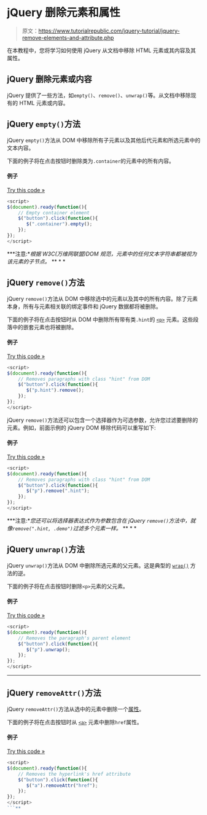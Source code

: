 # jQuery 删除元素和属性

> 原文：<https://www.tutorialrepublic.com/jquery-tutorial/jquery-remove-elements-and-attribute.php>

在本教程中，您将学习如何使用 jQuery 从文档中移除 HTML 元素或其内容及其属性。

## jQuery 删除元素或内容

jQuery 提供了一些方法，如`empty()`、`remove()`、`unwrap()`等。从文档中移除现有的 HTML 元素或内容。

## jQuery `empty()`方法

jQuery `empty()`方法从 DOM 中移除所有子元素以及其他后代元素和所选元素中的文本内容。

下面的例子将在点击按钮时删除类为`.container`的元素中的所有内容。

#### 例子

[Try this code »](../codelab.php?topic=jquery&file=remove-the-contents-of-an-element "Try this code using online Editor")

```js
<script>
$(document).ready(function(){
    // Empty container element
    $("button").click(function(){
       $(".container").empty();
    });
});
</script>
```

 ***注意:**根据 W3C(万维网联盟)DOM 规范，元素中的任何文本字符串都被视为该元素的子节点。*  ** * *

## jQuery `remove()`方法

jQuery `remove()`方法从 DOM 中移除选中的元素以及其中的所有内容。除了元素本身，所有与元素相关联的绑定事件和 jQuery 数据都将被删除。

下面的例子将在点击按钮时从 DOM 中删除所有带有类`.hint`的 [`<p>`](../html-reference/html-p-tag.php) 元素。这些段落中的嵌套元素也将被删除。

#### 例子

[Try this code »](../codelab.php?topic=jquery&file=remove-the-elements-from-dom "Try this code using online Editor")

```js
<script>
$(document).ready(function(){
    // Removes paragraphs with class "hint" from DOM
    $("button").click(function(){
       $("p.hint").remove();
    });
});
</script>
```

jQuery `remove()`方法还可以包含一个选择器作为可选参数，允许您过滤要删除的元素。例如，前面示例的 jQuery DOM 移除代码可以重写如下:

#### 例子

[Try this code »](../codelab.php?topic=jquery&file=filter-which-elements-to-be-removed-from-dom "Try this code using online Editor")

```js
<script>
$(document).ready(function(){
    // Removes paragraphs with class "hint" from DOM
    $("button").click(function(){
       $("p").remove(".hint");
    });
});
</script>
```

 ***注意:**您还可以将选择器表达式作为参数包含在 jQuery `remove()`方法中，就像`remove(".hint, .demo")`过滤多个元素一样。*  ** * *

## jQuery `unwrap()`方法

jQuery `unwrap()`方法从 DOM 中删除所选元素的父元素。这是典型的 [`wrap()`](jquery-insert-content.php) 方法的逆。

下面的例子将在点击按钮时删除`<p>`元素的父元素。

#### 例子

[Try this code »](../codelab.php?topic=jquery&file=remove-the-parents-of-the-elements-from-dom "Try this code using online Editor")

```js
<script>
$(document).ready(function(){
    // Removes the paragraph's parent element
    $("button").click(function(){
       $("p").unwrap();
    });
});
</script>
```

* * *

## jQuery `removeAttr()`方法

jQuery `removeAttr()`方法从选中的元素中删除一个[属性](../html-tutorial/html-attributes.php)。

下面的例子将在点击按钮时从 [`<a>`](../html-reference/html-a-tag.php) 元素中删除`href`属性。

#### 例子

[Try this code »](../codelab.php?topic=jquery&file=remove-an-attribute-from-the-elements "Try this code using online Editor")

```js
<script>
$(document).ready(function(){
    // Removes the hyperlink's href attribute
    $("button").click(function(){
       $("a").removeAttr("href");
    });
});
</script>
```**